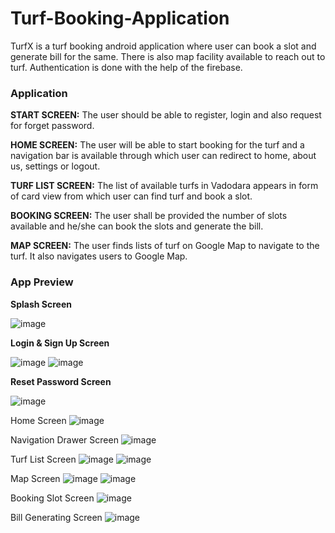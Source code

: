 # Turf-Booking-Application
TurfX is a turf booking android application where user can book a slot and generate bill for the same. There is also map facility available to reach out
to turf. Authentication is done with the help of the firebase.

<h3>Application</h3>

<b>START SCREEN:</b>
The user should be able to register, login and also request for forget password.

<b>HOME SCREEN:</b>
The user will be able to start booking for the turf and a navigation bar is available through which user can redirect to home, about us, settings or logout.

<b>TURF LIST SCREEN:</b>
The list of available turfs in Vadodara appears in form of card view from which user can find turf and book a slot.

<b>BOOKING SCREEN:</b>
The user shall be provided the number of slots available and he/she can book the slots and generate the bill.

<b>MAP SCREEN:</b>
The user finds lists of turf on Google Map to navigate to the turf. It also navigates users to Google Map.

<h3>App Preview </h3>

<b>Splash Screen</b>

![image](https://github.com/sonishivam1402/Turf-Booking-Application/assets/109283580/4b580a3c-af3c-47d9-b15c-015f108c03e4)

<b>Login & Sign Up Screen</b>

![image](https://github.com/sonishivam1402/Turf-Booking-Application/assets/109283580/0b164e47-caea-46d6-8365-bd82178c3e8e)
![image](https://github.com/sonishivam1402/Turf-Booking-Application/assets/109283580/c982f092-b089-4fdd-a52e-89c193a70438)

<b>Reset Password Screen</b>

![image](https://github.com/sonishivam1402/Turf-Booking-Application/assets/109283580/ba2e35cd-6060-4796-b7fa-059ebdb155ab)

Home Screen
![image](https://github.com/sonishivam1402/Turf-Booking-Application/assets/109283580/25e8829a-5827-4236-b8fd-7b5282f8ce62)

Navigation Drawer Screen
![image](https://github.com/sonishivam1402/Turf-Booking-Application/assets/109283580/9de78f91-fa2c-4c20-8145-ccb47dafd45d)

Turf List Screen
![image](https://github.com/sonishivam1402/Turf-Booking-Application/assets/109283580/ab23ce54-ee1f-4ba9-bb2a-e3b17be48dde)
![image](https://github.com/sonishivam1402/Turf-Booking-Application/assets/109283580/c0215014-5ecc-4be1-9cc3-39a715aff337)

Map Screen
![image](https://github.com/sonishivam1402/Turf-Booking-Application/assets/109283580/a679ec12-24b1-42fc-83e1-fc05fbaa9f1c)
![image](https://github.com/sonishivam1402/Turf-Booking-Application/assets/109283580/41cc8e1d-d590-42d0-adbe-434d1bba9a28)

Booking Slot Screen
![image](https://github.com/sonishivam1402/Turf-Booking-Application/assets/109283580/7dbe8ac4-7214-421e-8f6e-947fb2417b50)

Bill Generating Screen
![image](https://github.com/sonishivam1402/Turf-Booking-Application/assets/109283580/3f337dac-402e-4bea-9331-291e4a2053d6)
